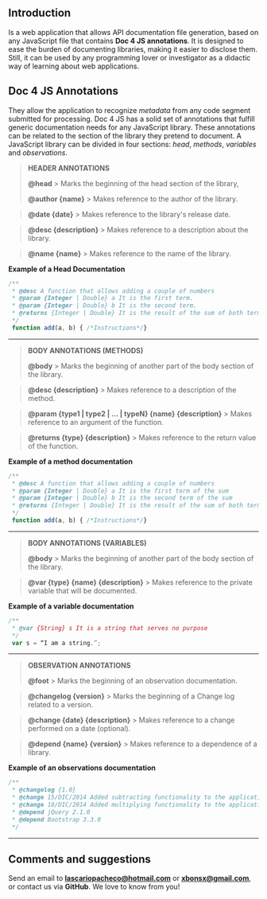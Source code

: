 
## Introduction ##
Is a web application that allows API documentation file generation, based on any JavaScript file that contains **Doc 4 JS annotations**. It is designed to ease the burden of documenting libraries, making it easier to disclose them. Still, it can be used by any programming lover or investigator as a didactic way of learning about web applications.

## Doc 4 JS Annotations ##
They allow the application to recognize *metadata* from any code segment submitted for processing. Doc 4 JS has a solid set of annotations that fulfill generic documentation needs for any JavaScript library. These annotations can be related to the section of the library they pretend to document. A JavaScript library can be divided in four sections: *head*, *methods*, *variables* and *observations*.

> **HEADER ANNOTATIONS**
> 
> **@head**
	> Marks the beginning of the head section of the library,
> 
> **@author {name}**
	> Makes reference to the author of the library.
	
> **@date {date}**
	> Makes reference to the library's release date.
	
> **@desc {description}**
	> Makes reference to a description about the library.
	
> **@name {name}**
	> Makes reference to the name of the library.

**Example of a Head Documentation**

```javascript
/**
 * @desc A function that allows adding a couple of numbers
 * @param {Integer | Double} a It is the first term.
 * @param {Integer | Double} b It is the second term.
 * @returns {Integer | Double} It is the result of the sum of both terms.
 */
 function add(a, b) { /*Instructions*/}
```

----

> **BODY ANNOTATIONS (METHODS)**
> 
> **@body**
	> Marks the beginning of another part of the body section of the library.
	
> **@desc {description}**
	> Makes reference to a description of the method.
	
> **@param {type1 | type2 | ... | typeN} {name} {description}**
	> Makes reference to an argument of the function.
	
> **@returns {type} {description}**
	> Makes reference to the return value of the function.

**Example of a method documentation**

```javascript
/**
 * @desc A function that allows adding a couple of numbers
 * @param {Integer | Double} a It is the first term of the sum
 * @param {Integer | Double} b It is the second term of the sum
 * @returns {Integer | Double} It is the result of the sum of both terms
 */
 function add(a, b) { /*Instructions*/}
```
----

> **BODY ANNOTATIONS (VARIABLES)**
> 
> **@body**
	> Marks the beginning of another part of the body section of the library.
	
> **@var {type} {name} {description}**
	> Makes reference to the private variable that will be documented.

**Example of a variable documentation**

```javascript
/**
 * @var {String} s It is a string that serves no purpose
 */
 var s = “I am a string.”;
```
----

> **OBSERVATION ANNOTATIONS**
> 
> **@foot**
	> Marks the beginning of an observation documentation.
	
> **@changelog {version}**
	> Marks the beginning of a Change log related to a version.
	
> **@change {date} {description}**
	> Makes reference to a change performed on a date (optional).
	
> **@depend {name} {version}**
	> Makes reference to a dependence of a library.

**Example of an observations documentation**

```javascript
/**
 * @changelog {1.0}
 * @change 15/DIC/2014 Added subtracting functionality to the application
 * @change 18/DIC/2014 Added multiplying functionality to the application
 * @depend jQuery 2.1.0
 * @depend Bootstrap 3.3.0
 */
 ```
----

Comments and suggestions
------------------------

Send an email to **lascariopacheco@hotmail.com** or **xbonsx@gmail.com**, or contact us via **GitHub**. We love to know from you!


